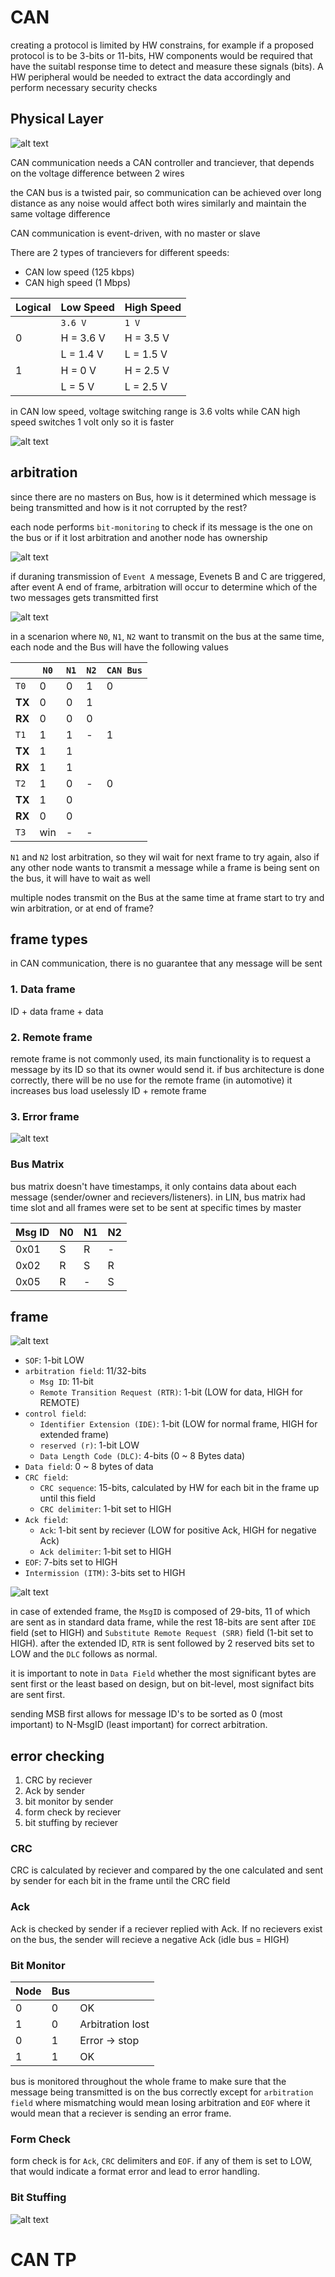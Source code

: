 # CAN

creating a protocol is limited by HW constrains, for example if a proposed protocol is to be 3-bits or 11-bits, HW components would be required that have the suitabl response time to detect and measure these signals (bits). A HW peripheral would be needed to extract the data accordingly and perform necessary security checks

## Physical Layer

![alt text](image.png)

CAN communication needs a CAN controller and tranciever, that depends on the voltage difference between 2 wires

the CAN bus is a twisted pair, so communication can be achieved over long distance as any noise would affect both wires similarly and maintain the same voltage difference

CAN communication is event-driven, with no master or slave

There are 2 types of trancievers for different speeds:

- CAN low speed (125 kbps)
- CAN high speed (1 Mbps)

|Logical | Low Speed | High Speed
|---------|----------|---------
| | `3.6 V` | `1 V`
| 0 | H = 3.6 V | H = 3.5 V
|  | L = 1.4 V | L = 1.5 V
| 1 | H = 0 V | H = 2.5 V
|  | L = 5 V | L = 2.5 V

in CAN low speed, voltage switching range is 3.6 volts while CAN high speed switches 1 volt only so it is faster

![alt text](image-1.png)

## arbitration

since there are no masters on Bus, how is it determined which message is being transmitted and how is it not corrupted by the rest?

each node performs `bit-monitoring` to check if its message is the one on the bus or if it lost arbitration and another node has ownership

![alt text](image-3.png)

if duraning transmission of `Event A` message, Evenets B and C are triggered, after event A end of frame, arbitration will occur to determine which of the two messages gets transmitted first

![alt text](image-4.png)

in a scenarion where `N0`, `N1`, `N2` want to transmit on the bus at the same time, each node and the Bus will have the following values

||`N0`|`N1`|`N2`|`CAN Bus`
|---------|---------|----------|---------|---------
|`T0`|0|0|1|0
|**TX**|0|0|1|
|**RX**|0|0|0|
|`T1`|1|1|-|1
|**TX**|1|1|||
|**RX**|1|1|||
|`T2`|1|0|-|0
|**TX**|1|0|||
|**RX**|0|0|||
|`T3`|win|-|-|

`N1` and `N2` lost arbitration, so they wil wait for next frame to try again, also if any other node wants to transmit a message while a frame is being sent on the bus, it will have to wait as well

multiple nodes transmit on the Bus at the same time at frame start to try and win arbitration, or at end of frame?

## frame types

in CAN communication, there is no guarantee that any message will be sent

### 1. Data frame

   ID + data frame + data

### 2. Remote frame

   remote frame is not commonly used, its main functionality is to request a message by its ID so that its owner would send it. if bus architecture is done correctly, there will be no use for the remote frame (in automotive)
   it increases bus load uselessly
   ID + remote frame

### 3. Error frame

   ![alt text](image-5.png)

### Bus Matrix

bus matrix doesn't have timestamps, it only contains data about each message (sender/owner and recievers/listeners). in LIN, bus matrix had time slot and all frames were set to be sent at specific times by master

|Msg ID | N0 | N1 | N2
|---------|----------|---------|---------
| 0x01 | S | R | -
| 0x02 | R | S | R
| 0x05 | R | - | S

## frame

![alt text](image-7.png)

- `SOF`: 1-bit LOW
- `arbitration field`: 11/32-bits
  - `Msg ID`: 11-bit
  - `Remote Transition Request (RTR)`: 1-bit (LOW for data, HIGH for REMOTE)
- `control field`:
  - `Identifier Extension (IDE)`: 1-bit (LOW for normal frame, HIGH for extended frame)
  - `reserved (r)`: 1-bit LOW
  - `Data Length Code (DLC)`: 4-bits (0 ~ 8 Bytes data)
- `Data field`: 0 ~ 8 bytes of data
- `CRC field`:
  - `CRC sequence`: 15-bits, calculated by HW for each bit in the frame up until this field
  - `CRC delimiter`: 1-bit set to HIGH
- `Ack field`:
  - `Ack`: 1-bit sent by reciever (LOW for positive Ack, HIGH for negative Ack)
  - `Ack delimiter`: 1-bit set to HIGH
- `EOF`: 7-bits set to HIGH
- `Intermission (ITM)`: 3-bits set to HIGH

![alt text](image-6.png)

in case of extended frame, the `MsgID` is composed of 29-bits, 11 of which are sent as in standard data frame, while the rest 18-bits are sent after `IDE` field (set to HIGH) and `Substitute Remote Request (SRR)` field (1-bit set to HIGH). after the extended ID, `RTR` is sent followed by 2 reserved bits set to LOW and the `DLC` follows as normal.

it is important to note in `Data Field` whether the most significant bytes are sent first or the least based on design, but on bit-level, most signifact bits are sent first.

sending MSB first allows for message ID's to be sorted as 0 (most important) to N-MsgID (least important) for correct arbitration.

## error checking

1. CRC by reciever
2. Ack by sender
3. bit monitor by sender
4. form check by reciever
5. bit stuffing by reciever

### CRC

CRC is calculated by reciever and compared by the one calculated and sent by sender for each bit in the frame until the CRC field

### Ack

Ack is checked by sender if a reciever replied with Ack. If no recievers exist on the bus, the sender will recieve a negative Ack (idle bus = HIGH)

### Bit Monitor

|Node | Bus |   |
|---------|----------|---------
| 0 | 0 | OK
| 1 | 0 | Arbitration lost
| 0 | 1 | Error -> stop
| 1 | 1 | OK

bus is monitored throughout the whole frame to make sure that the message being transmitted is on the bus correctly except for `arbitration field` where mismatching would mean losing arbitration and `EOF` where it would mean that a reciever is sending an error frame.

### Form Check

form check is for `Ack`, `CRC` delimiters and `EOF`. if any of them is set to LOW, that would indicate a format error and lead to error handling.

### Bit Stuffing

![alt text](image-8.png)

# CAN TP

